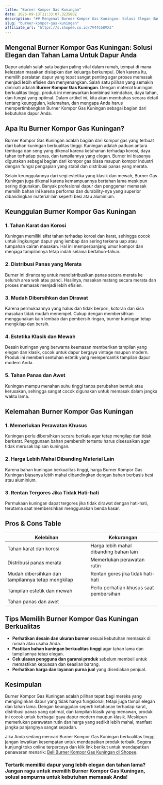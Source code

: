 ```yaml
---
title: "Burner Kompor Gas Kuningan"
date: 2025-09-13T11:33:07.323580Z
description: "## Mengenal Burner Kompor Gas Kuningan: Solusi Elegan dan Tahan Lama Untuk Dapur Anda..."
slug: "burner-kompor-gas-kuningan"
affiliate_url: "https://s.shopee.co.id/7V44C68VX2"
---
```

## Mengenal Burner Kompor Gas Kuningan: Solusi Elegan dan Tahan Lama Untuk Dapur Anda

Dapur adalah salah satu bagian paling vital dalam rumah, tempat di mana kelezatan masakan disiapkan dan keluarga berkumpul. Oleh karena itu, memilih peralatan dapur yang tepat sangat penting agar proses memasak menjadi lebih efisien dan menyenangkan. Salah satu pilihan yang semakin diminati adalah **Burner Kompor Gas Kuningan**. Dengan material kuningan berkualitas tinggi, produk ini menawarkan kombinasi keindahan, daya tahan, dan fungsi yang optimal. Dalam artikel ini, kita akan membahas secara detail tentang keunggulan, kelemahan, dan mengapa Anda harus mempertimbangkan Burner Kompor Gas Kuningan sebagai bagian dari kebutuhan dapur Anda.

## Apa Itu Burner Kompor Gas Kuningan?

Burner Kompor Gas Kuningan adalah bagian dari kompor gas yang terbuat dari bahan kuningan berkualitas tinggi. Kuningan adalah paduan antara tembaga dan seng yang dikenal karena ketahanan terhadap korosi, daya tahan terhadap panas, dan tampilannya yang elegan. Burner ini biasanya digunakan sebagai bagian dari kompor gas biasa maupun kompor industri dengan fungsi pengapian yang stabil dan distribusi panas yang merata.

Selain keunggulannya dari segi estetika yang klasik dan mewah, Burner Gas Kuningan juga dikenal karena kemampuannya bertahan lama meskipun sering digunakan. Banyak profesional dapur dan penggemar memasak memilih bahan ini karena performa dan durability-nya yang superior dibandingkan material lain seperti besi atau aluminium.

## Keunggulan Burner Kompor Gas Kuningan

### 1. Tahan Karat dan Korosi
Kuningan memiliki sifat tahan terhadap korosi dan karat, sehingga cocok untuk lingkungan dapur yang lembap dan sering terkena uap atau tumpahan cairan masakan. Hal ini memperpanjang umur kompor dan menjaga tampilannya tetap indah selama bertahun-tahun.

### 2. Distribusi Panas yang Merata
Burner ini dirancang untuk mendistribusikan panas secara merata ke seluruh area wok atau panci. Hasilnya, masakan matang secara merata dan proses memasak menjadi lebih efisien.

### 3. Mudah Dibersihkan dan Dirawat
Karena permukaannya yang halus dan tidak berpori, kotoran dan sisa masakan tidak mudah menempel. Cukup dengan membersihkan menggunakan kain lembab dan pembersih ringan, burner kuningan tetap mengkilap dan bersih.

### 4. Estetika Klasik dan Mewah
Desain kuningan yang berwarna keemasan memberikan tampilan yang elegan dan klasik, cocok untuk dapur bergaya vintage maupun modern. Produk ini memberi sentuhan estetik yang mempercantik tampilan dapur modern Anda.

### 5. Tahan Panas dan Awet
Kuningan mampu menahan suhu tinggi tanpa perubahan bentuk atau kerusakan, sehingga sangat cocok digunakan untuk memasak dalam jangka waktu lama.

## Kelemahan Burner Kompor Gas Kuningan

### 1. Memerlukan Perawatan Khusus
Kuningan perlu dibersihkan secara berkala agar tetap mengilap dan tidak berkarat. Penggunaan bahan pembersih tertentu harus disesuaikan agar tidak merusak lapisan kuningan.

### 2. Harga Lebih Mahal Dibanding Material Lain
Karena bahan kuningan berkualitas tinggi, harga Burner Kompor Gas Kuningan biasanya lebih mahal dibandingkan dengan bahan berbasis besi atau aluminium.

### 3. Rentan Tergores Jika Tidak Hati-hati
Permukaan kuningan dapat tergores jika tidak dirawat dengan hati-hati, terutama saat membersihkan menggunakan benda kasar.

## Pros & Cons Table

| **Kelebihan**                                   | **Kekurangan**                                |
|-------------------------------------------------|----------------------------------------------|
| Tahan karat dan korosi                        | Harga lebih mahal dibanding bahan lain     |
| Distribusi panas merata                        | Memerlukan perawatan rutin                |
| Mudah dibersihkan dan tampilannya tetap mengkilap | Rentan gores jika tidak hati-hati          |
| Tampilan estetik dan mewah                     | Perlu perhatian khusus saat pembersihan  |
| Tahan panas dan awet                           |                                              |

## Tips Memilih Burner Kompor Gas Kuningan Berkualitas

- **Perhatikan desain dan ukuran burner** sesuai kebutuhan memasak di rumah atau usaha Anda.
- **Pastikan bahan kuningan berkualitas tinggi** agar tahan lama dan tampilannya tetap elegan.
- **Cek ulasan pengguna dan garansi produk** sebelum membeli untuk memastikan kepuasan dan keaslian barang.
- **Perhatikan harga dan layanan purna jual** yang disediakan penjual.

## Kesimpulan

Burner Kompor Gas Kuningan adalah pilihan tepat bagi mereka yang menginginkan dapur yang tidak hanya fungsional, tetapi juga tampil elegan dan tahan lama. Dengan keunggulan seperti ketahanan terhadap karat, distribusi panas yang optimal, dan tampilan klasik yang menawan, produk ini cocok untuk berbagai gaya dapur modern maupun klasik. Meskipun memerlukan perawatan rutin dan harga yang sedikit lebih mahal, manfaat jangka panjangnya sangat sepadan.

Jika Anda sedang mencari Burner Kompor Gas Kuningan berkualitas tinggi, jangan lewatkan kesempatan untuk mendapatkan produk terbaik. Segera kunjungi toko online terpercaya dan klik link berikut untuk mendapatkan penawaran menarik: [Beli Burner Kompor Gas Kuningan di Shopee](https://s.shopee.co.id/7V44C68VX2).

### Tertarik memiliki dapur yang lebih elegan dan tahan lama? Jangan ragu untuk memilih Burner Kompor Gas Kuningan, solusi sempurna untuk kebutuhan memasak Anda!